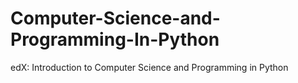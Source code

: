 Computer-Science-and-Programming-In-Python
==========================================

edX: Introduction to Computer Science and Programming in Python
